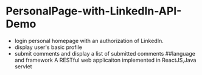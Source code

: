 # PersonalPage-with-LinkedIn-API-Demo
- login personal homepage with an authorization of LinkedIn.
- display user's basic profile
- submit comments and display a list of submitted comments 
##language and framework
A RESTful web applicaiton implemented in ReactJS,Java servlet
